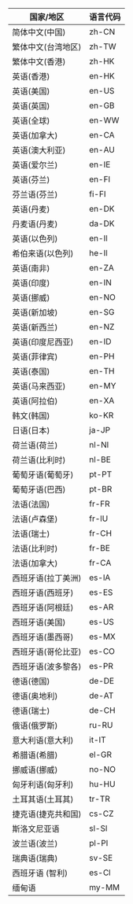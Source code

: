 | 国家/地区          | 语言代码 |
| ------------------ | -------- |
| 简体中文(中国)     | zh-CN    |
| 繁体中文(台湾地区) | zh-TW    |
| 繁体中文(香港)     | zh-HK    |
| 英语(香港)         | en-HK    |
| 英语(美国)         | en-US    |
| 英语(英国)         | en-GB    |
| 英语(全球)         | en-WW    |
| 英语(加拿大)       | en-CA    |
| 英语(澳大利亚)     | en-AU    |
| 英语(爱尔兰)       | en-IE    |
| 英语(芬兰)         | en-FI    |
| 芬兰语(芬兰)       | fi-FI    |
| 英语(丹麦)         | en-DK    |
| 丹麦语(丹麦)       | da-DK    |
| 英语(以色列)       | en-Il    |
| 希伯来语(以色列)   | he-Il    |
| 英语(南非)         | en-ZA    |
| 英语(印度)         | en-IN    |
| 英语(挪威)         | en-NO    |
| 英语(新加坡)       | en-SG    |
| 英语(新西兰)       | en-NZ    |
| 英语(印度尼西亚)   | en-ID    |
| 英语(菲律宾)       | en-PH    |
| 英语(泰国)         | en-TH    |
| 英语(马来西亚)     | en-MY    |
| 英语(阿拉伯)       | en-XA    |
| 韩文(韩国)         | ko-KR    |
| 日语(日本)         | ja-JP    |
| 荷兰语(荷兰)       | nl-Nl    |
| 荷兰语(比利时)     | nl-BE    |
| 葡萄牙语(葡萄牙)   | pt-PT    |
| 葡萄牙语(巴西)     | pt-BR    |
| 法语(法国)         | fr-FR    |
| 法语(卢森堡)       | fr-lU    |
| 法语(瑞士)         | fr-CH    |
| 法语(比利时)       | fr-BE    |
| 法语(加拿大)       | fr-CA    |
| 西班牙语(拉丁美洲) | es-lA    |
| 西班牙语(西班牙)   | es-ES    |
| 西班牙语(阿根廷)   | es-AR    |
| 西班牙语(美国)     | es-US    |
| 西班牙语(墨西哥)   | es-MX    |
| 西班牙语(哥伦比亚) | es-CO    |
| 西班牙语(波多黎各) | es-PR    |
| 德语(德国)         | de-DE    |
| 德语(奥地利)       | de-AT    |
| 德语(瑞士)         | de-CH    |
| 俄语(俄罗斯)       | ru-RU    |
| 意大利语(意大利)   | it-IT    |
| 希腊语(希腊)       | el-GR    |
| 挪威语(挪威)       | no-NO    |
| 匈牙利语(匈牙利)   | hu-HU    |
| 土耳其语(土耳其)   | tr-TR    |
| 捷克语(捷克共和国) | cs-CZ    |
| 斯洛文尼亚语       | sl-Sl    |
| 波兰语(波兰)       | pl-Pl    |
| 瑞典语(瑞典)       | sv-SE    |
| 西班牙语 (智利)    | es-Cl    |
| 缅甸语             | my-MM    |